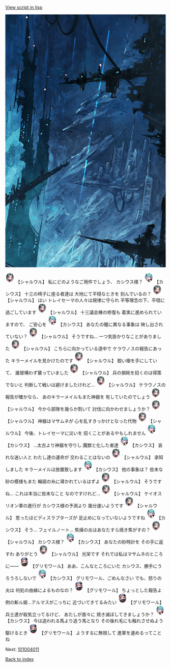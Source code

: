 [View script in lisp](../scripts/101003060.txt)

![underground_world_1.png](../images/backgrounds/underground_world_1.png)

<img src="../images/units/3200711.png" alt="3200711.png" height="34"/>
【シャルウル】
私にどのようなご用件でしょう、
カシウス様？

<img src="../images/units/3303111.png" alt="3303111.png" height="34"/>
【カシウス】
十三の椅子に座る者達は
大地にて平穏なときを
刻んでいるの？

<img src="../images/units/3200711.png" alt="3200711.png" height="34"/>
【シャルウル】
はい
トレイセーマの人々は規律に守られ
平等理念の下、平穏に過ごしています

<img src="../images/units/3200711.png" alt="3200711.png" height="34"/>
【シャルウル】
十三議会棟の修復も
着実に進められていますので、
ご安心を

<img src="../images/units/3303111.png" alt="3303111.png" height="34"/>
【カシウス】
あなたの瞳に異なる事象は
映し出されていない？

<img src="../images/units/3200711.png" alt="3200711.png" height="34"/>
【シャルウル】
そうですね…
一つ気掛かりなことがありました

<img src="../images/units/3200711.png" alt="3200711.png" height="34"/>
【シャルウル】
こちらに向かっている道中で
ケラウノスの報告にあった
キラーメイルを見かけたのです

<img src="../images/units/3200711.png" alt="3200711.png" height="34"/>
【シャルウル】
鋭い槍を手にしていて、
誰彼構わず襲っていました

<img src="../images/units/3200711.png" alt="3200711.png" height="34"/>
【シャルウル】
兵の損耗を招くのは得策でないと
判断して戦いは避けましたけれど…

<img src="../images/units/3200711.png" alt="3200711.png" height="34"/>
【シャルウル】
ケラウノスの報告が確かなら、
あのキラーメイルもまた神器を
有していたのでしょう

<img src="../images/units/3200711.png" alt="3200711.png" height="34"/>
【シャルウル】
今から部隊を幾らか割いて
討伐に向かわせましょうか？

<img src="../images/units/3200711.png" alt="3200711.png" height="34"/>
【シャルウル】
神器はマサムネが
心を乱すきっかけとなった代物

<img src="../images/units/3200711.png" alt="3200711.png" height="34"/>
【シャルウル】
今後、トレイセーマに災いを
招くことがあるやもしれません

<img src="../images/units/3303111.png" alt="3303111.png" height="34"/>
【カシウス】
…太古より神器を守りし
魔獣と化した者達

<img src="../images/units/3303111.png" alt="3303111.png" height="34"/>
【カシウス】
哀れな迷い人と
わたし達の運命が
交わることはないの

<img src="../images/units/3200711.png" alt="3200711.png" height="34"/>
【シャルウル】
承知しました
キラーメイルは放置致します

<img src="../images/units/3303111.png" alt="3303111.png" height="34"/>
【カシウス】
他の事象は？
些末な砂の模様もまた
輪廻の糸に導かれているはずよ

<img src="../images/units/3200711.png" alt="3200711.png" height="34"/>
【シャルウル】
そうですね…
これは本当に些末なこと
なのですけれど…

<img src="../images/units/3200711.png" alt="3200711.png" height="34"/>
【シャルウル】
ケイオスリオン軍の進行が
カシウス様の予測より
幾分速いようです

<img src="../images/units/3200711.png" alt="3200711.png" height="34"/>
【シャルウル】
思ったほどディスラプターズが
足止めになっていないようですね

<img src="../images/units/3303111.png" alt="3303111.png" height="34"/>
【カシウス】
そう…
フェイルノート…
焦燥の炎はあなたすら焼き焦がすの？

<img src="../images/units/3200711.png" alt="3200711.png" height="34"/>
【シャルウル】
カシウス様？

<img src="../images/units/3303111.png" alt="3303111.png" height="34"/>
【カシウス】
あなたの砂時計を
その手に返すわ
ありがとう

<img src="../images/units/3200711.png" alt="3200711.png" height="34"/>
【シャルウル】
光栄です
それでは私はマサムネのところに――

<img src="../images/units/3501711.png" alt="3501711.png" height="34"/>
【グリモワール】
ああ、こんなところにいた
カシウス、勝手にうろうろしないで

<img src="../images/units/3303111.png" alt="3303111.png" height="34"/>
【カシウス】
グリモワール、ごめんなさい
でも、怒りの炎は
何処の由縁によるものなの？

<img src="../images/units/3501711.png" alt="3501711.png" height="34"/>
【グリモワール】
ちょっとした報告よ
例の斬ル姫…アルマスがこっちに
近づいてきてるみたい

<img src="../images/units/3501711.png" alt="3501711.png" height="34"/>
【グリモワール】
兵士達が殺気立ってるけど、
あたしが直々に
焼き滅ぼしてきましょうか？

<img src="../images/units/3303111.png" alt="3303111.png" height="34"/>
【カシウス】
今は追われる馬より追う馬となり
その後れ毛にも触れさせぬよう
駆けるとき

<img src="../images/units/3501711.png" alt="3501711.png" height="34"/>
【グリモワール】
ようするに無視して
進軍を速めるってことね

Next: [101004011](101004011.md)

[Back to index](index.md)
